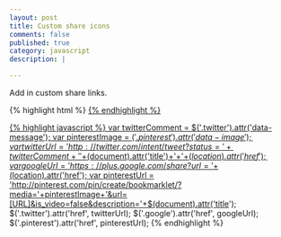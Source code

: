 ```yaml
---
layout: post
title: Custom share icons
comments: false
published: true
category: javascript
description: |

---
```

Add in custom share links.

{% highlight html %}
      <a class="twitter" href="#" data-message="I love this product @" title="Share this on twitter">
      <a class="google" href="http://www.plus.google.com/" title="Share this on google plus">
      <a class="pinterest" data-image="http://localhost:9000/imgs/product/slider-sample-430.jpg" href="http://pinterest.com" title="Share on pinterest">
{% endhighlight %}

{% highlight javascript %}
  var twitterComment = $('.twitter').attr('data-message');
  var pinterestImage = $('.pinterest').attr('data-image');
  var twitterUrl = 'http://twitter.com/intent/tweet?status='+twitterComment+' '+$(document).attr('title')+'+'+$(location).attr('href');
  var googleUrl = 'https://plus.google.com/share?url='+$(location).attr('href');
  var pinterestUrl = 'http://pinterest.com/pin/create/bookmarklet/?media='+pinterestImage+'&url=[URL]&is_video=false&description='+$(document).attr('title');
  $('.twitter').attr('href', twitterUrl);
  $('.google').attr('href', googleUrl);
  $('.pinterest').attr('href', pinterestUrl);
{% endhighlight %}
